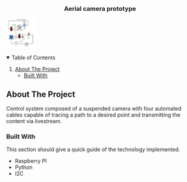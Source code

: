 <!-- PROJECT LOGO -->
<br />
<p align="center">

  <h3 align="center"> Aerial camera prototype </h3>
 <img src="event-cam.png" alt="" width="80" height="80">
</p>



<!-- TABLE OF CONTENTS -->
<details open="open">
  <summary>Table of Contents</summary>
  <ol>
    <li>
      <a href="#about-the-project">About The Project</a>
      <ul>
        <li><a href="#built-with">Built With</a></li>
      </ul>
      </li>
  </ol>
</details>



<!-- ABOUT THE PROJECT -->
## About The Project

Control system composed of a suspended camera with four automated cables capable of tracing a path to a desired point and transmitting the content via livestream.

### Built With

This section should give a quick guide of the technology implemented.
* Raspberry PI
* Python
* I2C

